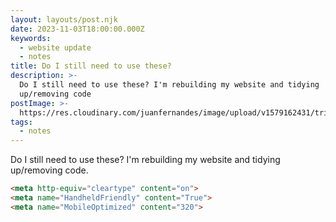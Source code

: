 ```yaml
---
layout: layouts/post.njk
date: 2023-11-03T18:00:00.000Z
keywords:
  - website update
  - notes
title: Do I still need to use these?
description: >-
  Do I still need to use these? I'm rebuilding my website and tidying
  up/removing code
postImage: >-
  https://res.cloudinary.com/juanfernandes/image/upload/v1579162431/trianglify-1.jpg
tags:
  - notes
---
```


Do I still need to use these? I'm rebuilding my website and tidying up/removing code.

```html
<meta http-equiv="cleartype" content="on">
<meta name="HandheldFriendly" content="True">
<meta name="MobileOptimized" content="320">
```
